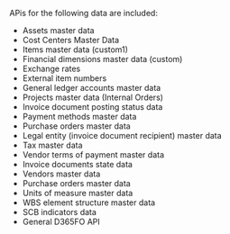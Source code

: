 APis for the following data are included:
- Assets master data
- Cost Centers Master Data
- Items master data (custom1)
- Financial dimensions master data (custom)
- Exchange rates
- External item numbers
- General ledger accounts master data
- Projects master data (Internal Orders)
- Invoice document posting status data
- Payment methods master data
- Purchase orders master data
- Legal entity (invoice document recipient) master data
- Tax master data
- Vendor terms of payment master data
- Invoice documents state data
- Vendors master data
- Purchase orders master data
- Units of measure master data
- WBS element structure master data
- SCB indicators data
- General D365FO API
